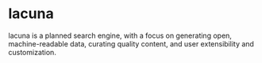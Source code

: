 # lacuna

lacuna is a planned search engine, with a focus on generating open, machine-readable data, curating quality content, and user extensibility and customization.
